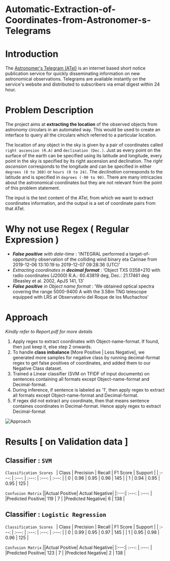 # Automatic-Extraction-of-Coordinates-from-Astronomer-s-Telegrams

# Introduction
The [Astronomer's Telegram (ATel)](https://www.astronomerstelegram.org) is an internet based short notice publication service for quickly disseminating information on new astronomical observations. Telegrams are available instantly on the service's website and distributed to subscribers via email digest within 24 hour.

# Problem Description
The project aims at **extracting the location** of the observed objects from astronomy circulars in an
automated way. This would be used to create an interface to query all the circulars which referred
to a particular location.

The location of any object in the sky is given by a pair of coordinates called `right ascension (R.A)`
and `declination (Dec.)`. Just as every point on the surface of the earth can be specified using its
latitude and longitude, every point in the sky is specified by its right ascension and declination. The
*right ascension* corresponds to the longitude and can be specified in either `degrees (0 to 360)` or
`hours (0 to 24)`. The *declination* corresponds to the latitude and is specified in `degrees (-90 to 90)`.
There are many intricacies about the astronomical coordinates but they are not relevant from the
point of this problem statement.

The input is the text content of the ATel, from which we want to extract coordinates information,
and the output is a set of coordinate pairs from that ATel.

# Why not use Regex ( Regular Expression )
- ***False positive** with date-time* : 'INTEGRAL performed a target-of-opportunity observation of the colliding wind binary eta Carinae from 2019-12-06 13:10:19 to 2019-12-07 09:28:36 (UTC)'
- *Extracting coordinates in **decimal format*** : ‘Object TXS 0358+210 with radio
coordinates (J2000) R.A.: 60.43819 deg, Dec.: 21.17461 deg (Beasley et al.
2002, ApJS 141, 13’
- ***False positive** in Object name format* : ‘We obtained optical spectra covering the
range 5000-9400 A with the 3.58m TNG telescope equipped with LRS at
Observatorio del Roque de los Muchachos’

# Approach
*Kindly refer to Report.pdf for more details*
1. Apply regex to extract coordinates with Object-name-format. If found, then just keep it, else step 2 onwards.
2. To handle **class imbalance** [More Positive | Less Negative], we generated more samples for negative class by running decimal-format regex to get false positives of coordinates, and added them to our Negative Class dataset.
3. Trained a Linear classifier (SVM on TFIDF of input documents) on sentences containing all formats except Object-name-format and Decimal-format.
4. During inference, if sentence is labeled as '1', then apply regex to extract all formats except Object-name-format and Decimal-format. 
5. If regex did not extract any coordinate, then that means sentence containes coordinates in Decimal-format. Hence apply regex to extract Decimal-format

![Approach](https://github.com/namanjaswani27/Automatic_Extraction_of_Coordinates_from_Astronomers_Telegrams/blob/main/Model_Pipeline.png?raw=true)

# Results [ on Validation data ]

## Classifier : `SVM`

`Classification Scores `
| Class | Precision | Recall | F1 Score | Support |
| :---: | :---: | :---: |  :---: | :---: |
| 0 | 0.96 | 0.95 | 0.96 | 145 |
| 1 | 0.94 | 0.95 | 0.95 | 125 |

`Confusion Matrix`
||Actual Positive| Actual Negative|
|:---:| :---: | :---: |
|Predicted Positive| 119 | 7 | 
|Predicted Negative| 6 | 138 | 


## Classifier : `Logistic Regression`

`Classification Scores `
| Class | Precision | Recall | F1 Score | Support |
| :---: | :---: | :---: |  :---: | :---: |
| 0 | 0.99 | 0.95 | 0.97 | 145 |
| 1 | 0.95 | 0.98 | 0.96 | 125 |

`Confusion Matrix`
||Actual Positive| Actual Negative|
|:---:| :---: | :---: |
|Predicted Positive| 123 | 7 | 
|Predicted Negative| 2 | 138 | 




